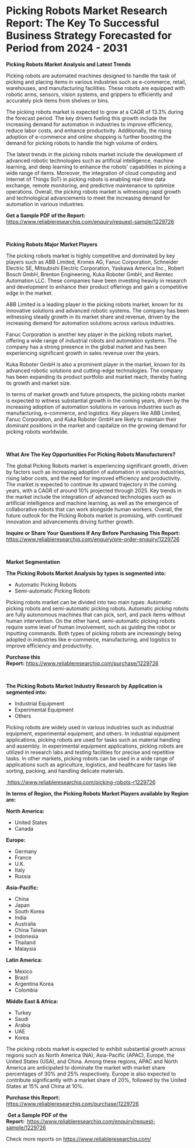 <p><h1>Picking Robots Market Research Report: The Key To Successful Business Strategy Forecasted for Period from 2024 - 2031</h1></p><p><strong>Picking Robots Market Analysis and Latest Trends</strong></p>
<p><p>Picking robots are automated machines designed to handle the task of picking and placing items in various industries such as e-commerce, retail, warehouses, and manufacturing facilities. These robots are equipped with robotic arms, sensors, vision systems, and grippers to efficiently and accurately pick items from shelves or bins.</p><p>The picking robots market is expected to grow at a CAGR of 13.3% during the forecast period. The key drivers fueling this growth include the increasing demand for automation in industries to improve efficiency, reduce labor costs, and enhance productivity. Additionally, the rising adoption of e-commerce and online shopping is further boosting the demand for picking robots to handle the high volume of orders.</p><p>The latest trends in the picking robots market include the development of advanced robotic technologies such as artificial intelligence, machine learning, and deep learning to enhance the robots' capabilities in picking a wide range of items. Moreover, the integration of cloud computing and Internet of Things (IoT) in picking robots is enabling real-time data exchange, remote monitoring, and predictive maintenance to optimize operations. Overall, the picking robots market is witnessing rapid growth and technological advancements to meet the increasing demand for automation in various industries.</p></p>
<p><strong>Get a Sample PDF of the Report:&nbsp;</strong> <a href="https://www.reliableresearchiq.com/enquiry/request-sample/1229726">https://www.reliableresearchiq.com/enquiry/request-sample/1229726</a></p>
<p>&nbsp;</p>
<p><strong>Picking Robots Major Market Players</strong></p>
<p><p>The picking robots market is highly competitive and dominated by key players such as ABB Limited, Krones AG, Fanuc Corporation, Schneider Electric SE, Mitsubishi Electric Corporation, Yaskawa America Inc., Robert Bosch GmbH, Brenton Engineering, Kuka Roboter GmbH, and Remtec Automation LLC. These companies have been investing heavily in research and development to enhance their product offerings and gain a competitive edge in the market.</p><p>ABB Limited is a leading player in the picking robots market, known for its innovative solutions and advanced robotic systems. The company has been witnessing steady growth in its market share and revenue, driven by the increasing demand for automation solutions across various industries.</p><p>Fanuc Corporation is another key player in the picking robots market, offering a wide range of industrial robots and automation systems. The company has a strong presence in the global market and has been experiencing significant growth in sales revenue over the years.</p><p>Kuka Roboter GmbH is also a prominent player in the market, known for its advanced robotic solutions and cutting-edge technologies. The company has been expanding its product portfolio and market reach, thereby fueling its growth and market size.</p><p>In terms of market growth and future prospects, the picking robots market is expected to witness substantial growth in the coming years, driven by the increasing adoption of automation solutions in various industries such as manufacturing, e-commerce, and logistics. Key players like ABB Limited, Fanuc Corporation, and Kuka Roboter GmbH are likely to maintain their dominant positions in the market and capitalize on the growing demand for picking robots worldwide.</p></p>
<p>&nbsp;</p>
<p><strong>What Are The Key Opportunities For Picking Robots Manufacturers?</strong></p>
<p><p>The global Picking Robots market is experiencing significant growth, driven by factors such as increasing adoption of automation in various industries, rising labor costs, and the need for improved efficiency and productivity. The market is expected to continue its upward trajectory in the coming years, with a CAGR of around 10% projected through 2025. Key trends in the market include the integration of advanced technologies such as artificial intelligence and machine learning, as well as the emergence of collaborative robots that can work alongside human workers. Overall, the future outlook for the Picking Robots market is promising, with continued innovation and advancements driving further growth.</p></p>
<p><strong>Inquire or Share Your Questions If Any Before Purchasing This Report:</strong> <a href="https://www.reliableresearchiq.com/enquiry/pre-order-enquiry/1229726">https://www.reliableresearchiq.com/enquiry/pre-order-enquiry/1229726</a></p>
<p>&nbsp;</p>
<p><strong>Market Segmentation</strong></p>
<p><strong>The Picking Robots Market Analysis by types is segmented into:</strong></p>
<p><ul><li>Automatic Picking Robots</li><li>Semi-automatic Picking Robots</li></ul></p>
<p><p>Picking robots market can be divided into two main types: Automatic picking robots and semi-automatic picking robots. Automatic picking robots are fully autonomous machines that can pick, sort, and pack items without human intervention. On the other hand, semi-automatic picking robots require some level of human involvement, such as guiding the robot or inputting commands. Both types of picking robots are increasingly being adopted in industries like e-commerce, manufacturing, and logistics to improve efficiency and productivity.</p></p>
<p><strong>Purchase this Report:&nbsp;</strong><a href="https://www.reliableresearchiq.com/purchase/1229726">https://www.reliableresearchiq.com/purchase/1229726</a></p>
<p>&nbsp;</p>
<p><strong>The Picking Robots Market Industry Research by Application is segmented into:</strong></p>
<p><ul><li>Industrial Equipment</li><li>Experimental Equipment</li><li>Others</li></ul></p>
<p><p>Picking robots are widely used in various industries such as industrial equipment, experimental equipment, and others. In industrial equipment applications, picking robots are used for tasks such as material handling and assembly. In experimental equipment applications, picking robots are utilized in research labs and testing facilities for precise and repetitive tasks. In other markets, picking robots can be used in a wide range of applications such as agriculture, logistics, and healthcare for tasks like sorting, packing, and handling delicate materials.</p></p>
<p><a href="https://www.reliableresearchiq.com/picking-robots-r1229726">&nbsp;https://www.reliableresearchiq.com/picking-robots-r1229726</a></p>
<p><strong>In terms of Region, the Picking Robots Market Players available by Region are:</strong></p>
<p>
    <p> <strong> North America: </strong>
        <ul>
            <li>United States</li>
            <li>Canada</li>
        </ul>
        </p> 
    <p> <strong> Europe: </strong>
        <ul>
            <li>Germany</li>
            <li>France</li>
            <li>U.K.</li>
            <li>Italy</li>
            <li>Russia</li>
        </ul>
        </p> 
    <p> <strong> Asia-Pacific: </strong>
        <ul>
            <li>China</li>
            <li>Japan</li>
            <li>South Korea</li>
            <li>India</li>
            <li>Australia</li>
            <li>China Taiwan</li>
            <li>Indonesia</li>
            <li>Thailand</li>
            <li>Malaysia</li>
        </ul>
        </p> 
    <p> <strong> Latin America: </strong>
        <ul>
            <li>Mexico</li>
            <li>Brazil</li>
            <li>Argentina Korea</li>
            <li>Colombia</li>
        </ul>
        </p> 
    <p> <strong> Middle East & Africa: </strong>
        <ul>
            <li>Turkey</li>
            <li>Saudi</li>
            <li>Arabia</li>
            <li>UAE</li>
            <li>Korea</li>
        </ul>
    </p>
    </p>
<p><p>The picking robots market is expected to exhibit substantial growth across regions such as North America (NA), Asia-Pacific (APAC), Europe, the United States (USA), and China. Among these regions, APAC and North America are anticipated to dominate the market with market share percentages of 30% and 25% respectively. Europe is also expected to contribute significantly with a market share of 20%, followed by the United States at 15% and China at 10%.</p></p>
<p><strong>Purchase this Report: </strong><a href="https://www.reliableresearchiq.com/purchase/1229726">https://www.reliableresearchiq.com/purchase/1229726</a></p>
<p>&nbsp;<strong>Get a Sample PDF of the Report:&nbsp;&nbsp;</strong><a href="https://www.reliableresearchiq.com/enquiry/request-sample/1229726">https://www.reliableresearchiq.com/enquiry/request-sample/1229726</a></p>
<p><strong></strong></p>
<p>Check more reports on <a href="https://www.reliableresearchiq.com/">https://www.reliableresearchiq.com/</a></p>